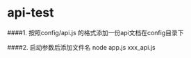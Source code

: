 # api-test

####1. 按照config/api.js 的格式添加一份api文档在config目录下

####2. 启动参数后添加文件名
    node app.js xxx_api.js
    

